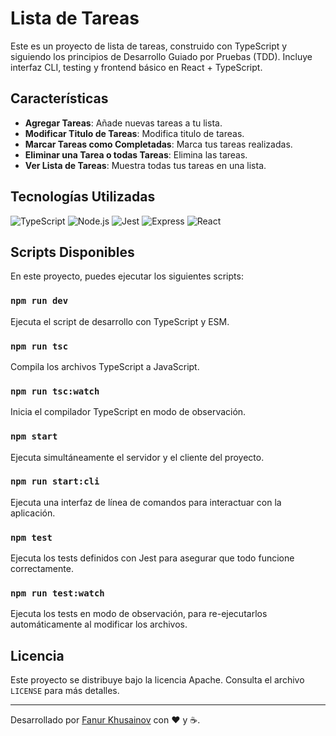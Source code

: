 # Lista de Tareas

Este es un proyecto de lista de tareas, construido con TypeScript y siguiendo los principios de Desarrollo Guiado por Pruebas (TDD). Incluye interfaz CLI, testing y frontend básico en React + TypeScript. 

## Características

- **Agregar Tareas**: Añade nuevas tareas a tu lista.
- **Modificar Titulo de Tareas**: Modifica titulo de tareas.
- **Marcar Tareas como Completadas**: Marca tus tareas realizadas.
- **Eliminar una Tarea o todas Tareas**: Elimina las tareas.
- **Ver Lista de Tareas**: Muestra todas tus tareas en una lista.

## Tecnologías Utilizadas

![TypeScript](https://img.shields.io/badge/-TypeScript-3178C6?style=flat-square&logo=typescript&logoColor=white)
![Node.js](https://img.shields.io/badge/-Node.js-339933?style=flat-square&logo=nodedotjs&logoColor=white)
![Jest](https://img.shields.io/badge/-Jest-C21325?style=flat-square&logo=jest&logoColor=white)
![Express](https://img.shields.io/badge/-Express-000000?style=flat-square&logo=express&logoColor=white)
![React](https://img.shields.io/badge/-React-61DAFB?style=flat-square&logo=react&logoColor=white)

## Scripts Disponibles

En este proyecto, puedes ejecutar los siguientes scripts:

### `npm run dev`
Ejecuta el script de desarrollo con TypeScript y ESM.

### `npm run tsc`
Compila los archivos TypeScript a JavaScript.

### `npm run tsc:watch`
Inicia el compilador TypeScript en modo de observación.

### `npm start`
Ejecuta simultáneamente el servidor y el cliente del proyecto.

### `npm run start:cli`
Ejecuta una interfaz de línea de comandos para interactuar con la aplicación.

### `npm test`
Ejecuta los tests definidos con Jest para asegurar que todo funcione correctamente.

### `npm run test:watch`
Ejecuta los tests en modo de observación, para re-ejecutarlos automáticamente al modificar los archivos.

## Licencia

Este proyecto se distribuye bajo la licencia Apache. Consulta el archivo `LICENSE` para más detalles.

---

Desarrollado por [Fanur Khusainov](https://github.com/Fanur1991) con ❤️ y ☕.
